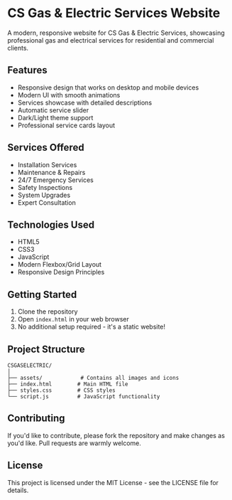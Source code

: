 # CS Gas & Electric Services Website

A modern, responsive website for CS Gas & Electric Services, showcasing professional gas and electrical services for residential and commercial clients.

## Features

- Responsive design that works on desktop and mobile devices
- Modern UI with smooth animations
- Services showcase with detailed descriptions
- Automatic service slider
- Dark/Light theme support
- Professional service cards layout

## Services Offered

- Installation Services
- Maintenance & Repairs
- 24/7 Emergency Services
- Safety Inspections
- System Upgrades
- Expert Consultation

## Technologies Used

- HTML5
- CSS3
- JavaScript
- Modern Flexbox/Grid Layout
- Responsive Design Principles

## Getting Started

1. Clone the repository
2. Open `index.html` in your web browser
3. No additional setup required - it's a static website!

## Project Structure

```
CSGASELECTRIC/
│
├── assets/            # Contains all images and icons
├── index.html        # Main HTML file
├── styles.css        # CSS styles
└── script.js         # JavaScript functionality
```

## Contributing

If you'd like to contribute, please fork the repository and make changes as you'd like. Pull requests are warmly welcome.

## License

This project is licensed under the MIT License - see the LICENSE file for details.
